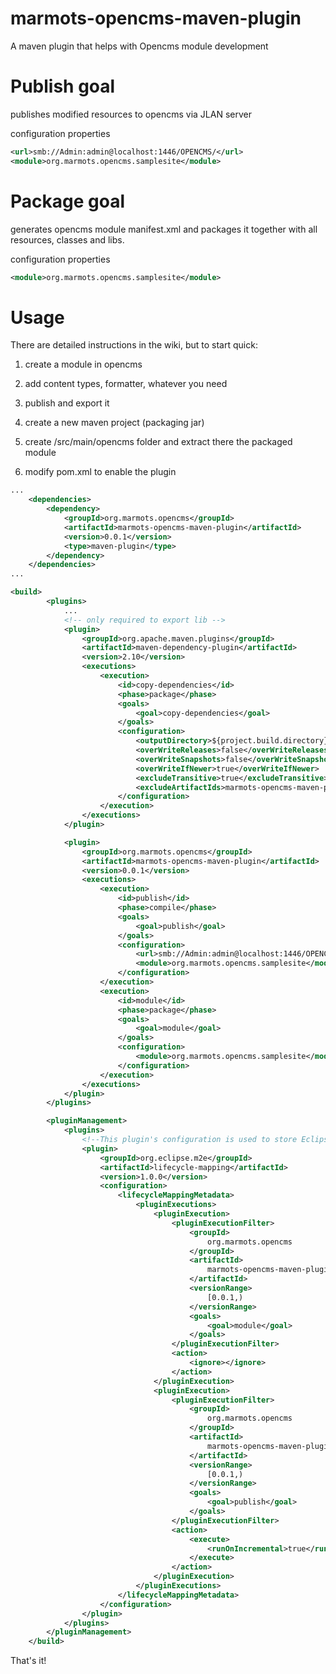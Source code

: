 # marmots-opencms-maven-plugin
A maven plugin that helps with Opencms module development

# Publish goal
publishes modified resources to opencms via JLAN server

configuration properties
```xml
<url>smb://Admin:admin@localhost:1446/OPENCMS/</url>
<module>org.marmots.opencms.samplesite</module>
```

# Package goal
generates opencms module manifest.xml and packages it together with all resources, classes and libs.

configuration properties
```xml
<module>org.marmots.opencms.samplesite</module>
```

# Usage
There are detailed instructions in the wiki, but to start quick:

1. create a module in opencms

2. add content types, formatter, whatever you need

3. publish and export it

4. create a new maven project (packaging jar)

5. create /src/main/opencms folder and extract there the packaged module

6. modify pom.xml to enable the plugin

```xml
...
	<dependencies>
		<dependency>
			<groupId>org.marmots.opencms</groupId>
			<artifactId>marmots-opencms-maven-plugin</artifactId>
			<version>0.0.1</version>
			<type>maven-plugin</type>
		</dependency>
	</dependencies>
...

<build>
		<plugins>
			...
			<!-- only required to export lib -->
			<plugin>
				<groupId>org.apache.maven.plugins</groupId>
				<artifactId>maven-dependency-plugin</artifactId>
				<version>2.10</version>
				<executions>
					<execution>
						<id>copy-dependencies</id>
						<phase>package</phase>
						<goals>
							<goal>copy-dependencies</goal>
						</goals>
						<configuration>
							<outputDirectory>${project.build.directory}/lib</outputDirectory>
							<overWriteReleases>false</overWriteReleases>
							<overWriteSnapshots>false</overWriteSnapshots>
							<overWriteIfNewer>true</overWriteIfNewer>
							<excludeTransitive>true</excludeTransitive>
							<excludeArtifactIds>marmots-opencms-maven-plugin</excludeArtifactIds>
						</configuration>
					</execution>
				</executions>
			</plugin>

			<plugin>
				<groupId>org.marmots.opencms</groupId>
				<artifactId>marmots-opencms-maven-plugin</artifactId>
				<version>0.0.1</version>
				<executions>
					<execution>
						<id>publish</id>
						<phase>compile</phase>
						<goals>
							<goal>publish</goal>
						</goals>
						<configuration>
							<url>smb://Admin:admin@localhost:1446/OPENCMS/</url>
							<module>org.marmots.opencms.samplesite</module>
						</configuration>
					</execution>
					<execution>
						<id>module</id>
						<phase>package</phase>
						<goals>
							<goal>module</goal>
						</goals>
						<configuration>
							<module>org.marmots.opencms.samplesite</module>
						</configuration>
					</execution>
				</executions>
			</plugin>
		</plugins>

		<pluginManagement>
			<plugins>
				<!--This plugin's configuration is used to store Eclipse m2e settings only. It has no influence on the Maven build itself. -->
				<plugin>
					<groupId>org.eclipse.m2e</groupId>
					<artifactId>lifecycle-mapping</artifactId>
					<version>1.0.0</version>
					<configuration>
						<lifecycleMappingMetadata>
							<pluginExecutions>
								<pluginExecution>
									<pluginExecutionFilter>
										<groupId>
											org.marmots.opencms
										</groupId>
										<artifactId>
											marmots-opencms-maven-plugin
										</artifactId>
										<versionRange>
											[0.0.1,)
										</versionRange>
										<goals>
											<goal>module</goal>
										</goals>
									</pluginExecutionFilter>
									<action>
										<ignore></ignore>
									</action>
								</pluginExecution>
								<pluginExecution>
									<pluginExecutionFilter>
										<groupId>
											org.marmots.opencms
										</groupId>
										<artifactId>
											marmots-opencms-maven-plugin
										</artifactId>
										<versionRange>
											[0.0.1,)
										</versionRange>
										<goals>
											<goal>publish</goal>
										</goals>
									</pluginExecutionFilter>
									<action>
										<execute>
											<runOnIncremental>true</runOnIncremental>
										</execute>
									</action>
								</pluginExecution>
							</pluginExecutions>
						</lifecycleMappingMetadata>
					</configuration>
				</plugin>
			</plugins>
		</pluginManagement>
	</build>
```

That's it!
